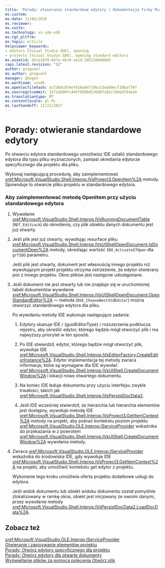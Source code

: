 ```yaml
---
title: 'Porady: otwieranie standardowe edytory | Dokumentacja firmy Microsoft'
ms.custom: 
ms.date: 11/04/2016
ms.reviewer: 
ms.suite: 
ms.technology: vs-ide-sdk
ms.tgt_pltfrm: 
ms.topic: article
helpviewer_keywords:
- editors [Visual Studio SDK], opening
- projects [Visual Studio SDK], opening standard editors
ms.assetid: d5ce10f9-047a-4b74-aa1d-295128898b89
caps.latest.revision: "12"
author: gregvanl
ms.author: gregvanl
manager: ghogen
ms.workload: vssdk
ms.openlocfilehash: dcf36dc8f4ef818a84719bc534a09ecf30baf76f
ms.sourcegitcommit: 32f1a690fc445f9586d53698fc82c7debd784eeb
ms.translationtype: MT
ms.contentlocale: pl-PL
ms.lasthandoff: 12/22/2017
---
```

# <a name="how-to-open-standard-editors"></a>Porady: otwieranie standardowe edytory
Po otwarciu edytora standardowego umożliwisz IDE ustalić standardowego edytora dla typu pliku wyznaczonych, zamiast określania edytorze specyficznego dla projektu dla pliku.  
  
 Wykonaj następującą procedurę, aby zaimplementować <xref:Microsoft.VisualStudio.Shell.Interop.IVsProject3.OpenItem%2A> metody. Spowoduje to otwarcie pliku projektu w standardowego edytora.  
  
### <a name="to-implement-the-openitem-method-with-a-standard-editor"></a>Aby zaimplementować metodę OpenItem przy użyciu standardowego edytora  
  
1.  Wywołanie <xref:Microsoft.VisualStudio.Shell.Interop.IVsRunningDocumentTable> (`RDT_EditLock`) do określenia, czy plik obiektu danych dokumentu jest już otwarty.  
  
2.  Jeśli plik jest już otwarty, wywołując resurface pliku <xref:Microsoft.VisualStudio.Shell.Interop.IVsUIShellOpenDocument.IsDocumentOpen%2A> metody, określając wartość `IDO_ActivateIfOpen` dla `grfIDO` parametru.  
  
     Jeśli plik jest otwarty, dokument jest własnością innego projektu niż wywołującym projekt projektu otrzyma ostrzeżenie, że edytor otwierany jest z innego projektu. Okno plików jest następnie udostępniane.  
  
3.  Jeśli dokument nie jest otwarty lub nie znajduje się w uruchomionej tabeli dokumentów wywołanie <xref:Microsoft.VisualStudio.Shell.Interop.IVsUIShellOpenDocument.OpenStandardEditor%2A> — metoda (`OSE_ChooseBestStdEditor`) można otworzyć standardowego edytora dla pliku.  
  
     Po wywołaniu metody IDE wykonuje następujące zadania:  
  
    1.  Edytory skanuje IDE / {guidEditorType} / rozszerzenia podklucza rejestru, aby określić edytor, którego będzie mógł otworzyć plik i ma najwyższy priorytet w ten sposób.  
  
    2.  Po IDE stwierdził, edytor, którego będzie mógł otworzyć plik, wywołuje IDE <xref:Microsoft.VisualStudio.Shell.Interop.IVsEditorFactory.CreateEditorInstance%2A>. Edytor implementacja tej metody zwraca informacje, które są wymagane dla IDE wywołać <xref:Microsoft.VisualStudio.Shell.Interop.IVsUIShell.CreateDocumentWindow%2A> i lokacji nowo otwartego dokumentu.  
  
    3.  Na koniec IDE ładuje dokumentu przy użyciu interfejsu zwykle trwałości, takich jak <xref:Microsoft.VisualStudio.Shell.Interop.IVsPersistDocData2>.  
  
    4.  Jeśli IDE wcześniej stwierdził, że hierarchia lub hierarchia elementów jest dostępny, wywołuje metodę IDE <xref:Microsoft.VisualStudio.Shell.Interop.IVsProject3.GetItemContext%2A> metody na projekt, aby pobrać kontekstu poziom projektu <xref:Microsoft.VisualStudio.OLE.Interop.IServiceProvider> wskaźnika do przekazania w z powrotem <xref:Microsoft.VisualStudio.Shell.Interop.IVsUIShell.CreateDocumentWindow%2A> wywołania metody.  
  
4.  Zwraca <xref:Microsoft.VisualStudio.OLE.Interop.IServiceProvider> wskaźnika do środowiska IDE, gdy wywołuje IDE <xref:Microsoft.VisualStudio.Shell.Interop.IVsProject3.GetItemContext%2A> na projekt, aby umożliwić kontekstu get edytor z projektu.  
  
     Wykonanie tego kroku umożliwia oferta projektu dodatkowe usługi do edytora.  
  
     Jeśli widok dokumentu lub obiekt widoku dokumentu został pomyślnie zlokalizowany w ramkę okna, obiekt jest inicjowany ze swoimi danymi, przez wywołanie metody <xref:Microsoft.VisualStudio.Shell.Interop.IVsPersistDocData2.LoadDocData%2A>.  
  
## <a name="see-also"></a>Zobacz też  
 <xref:Microsoft.VisualStudio.OLE.Interop.IServiceProvider>   
 [Otwieranie i zapisywanie elementów projektu](../extensibility/internals/opening-and-saving-project-items.md)   
 [Porady: Otwórz edytory specyficznego dla projektu](../extensibility/how-to-open-project-specific-editors.md)   
 [Porady: Otwórz edytory dla otwarte dokumenty](../extensibility/how-to-open-editors-for-open-documents.md)   
 [Wyświetlanie plików za pomocą polecenia Otwórz plik](../extensibility/internals/displaying-files-by-using-the-open-file-command.md)